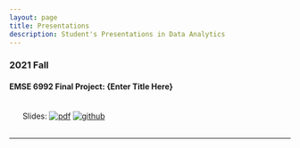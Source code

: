 ```yaml
---
layout: page
title: Presentations
description: Student's Presentations in Data Analytics
---
```



###  2021 Fall

#### EMSE 6992 Final Project: {Enter Title Here}
<br/>&nbsp; &nbsp; &nbsp; Slides:
[![pdf](icons16/pdf-icon.png)](https://www.biostat.wisc.edu/~kbroman/presentations/SGN2017/sgn2017.pdf)
[![github](icons16/github-icon.png)](https://github.com/kbroman/Talk_SGN2017)<br/>
&nbsp; &nbsp; &nbsp; 

---




